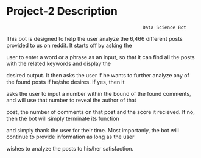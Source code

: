 # Project-2 Description 

                                                      Data Science Bot

This bot is designed to help the user analyze the 6,466 different posts provided to us on reddit. It starts off by asking the

user to enter a word or a phrase as an input, so that it can find all the posts with the related keywords and display the 

desired output. It then asks the user if he wants to further analyze any of the found posts if he/she desires. If yes, then it 

asks the user to input a number within the bound of the found comments, and will use that number to reveal the author of that 

post, the number of comments on that post and the score it recieved. If no, then the bot will simply terminate its function 

and simply thank the user for their time. Most importanly, the bot will continue to provide information as long as the user 

wishes to analyze the posts to his/her satisfaction. 
